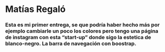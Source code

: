 # Matías Regaló 

### Esta es mi primer entrega, se que podría haber hecho más por ejemplo cambiarle un poco los colores pero tengo una página de instagram con esta “start-up” donde sigo la estetica de blanco-negro. La barra de navegación con boostrap.
